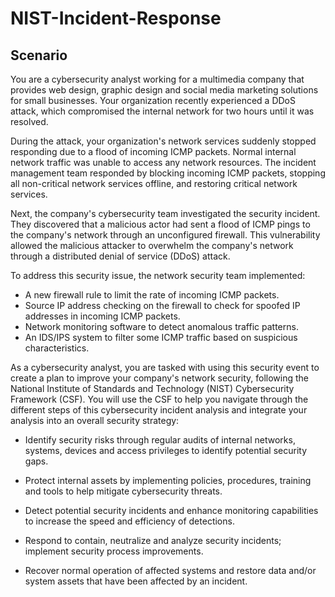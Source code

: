# NIST-Incident-Response

## Scenario

You are a cybersecurity analyst working for a multimedia company that provides web design, graphic design and social media marketing solutions for small businesses. Your organization recently experienced a DDoS attack, which compromised the internal network for two hours until it was resolved.

During the attack, your organization's network services suddenly stopped responding due to a flood of incoming ICMP packets. Normal internal network traffic was unable to access any network resources. The incident management team responded by blocking incoming ICMP packets, stopping all non-critical network services offline, and restoring critical network services. 

Next, the company's cybersecurity team investigated the security incident. They discovered that a malicious actor had sent a flood of ICMP pings to the company's network through an unconfigured firewall. This vulnerability allowed the malicious attacker to overwhelm the company's network through a distributed denial of service (DDoS) attack. 

To address this security issue, the network security team implemented: 

- A new firewall rule to limit the rate of incoming ICMP packets.
- Source IP address checking on the firewall to check for spoofed IP addresses in incoming ICMP packets.
- Network monitoring software to detect anomalous traffic patterns.
- An IDS/IPS system to filter some ICMP traffic based on suspicious characteristics.

As a cybersecurity analyst, you are tasked with using this security event to create a plan to improve your company's network security, following the National Institute of Standards and Technology (NIST) Cybersecurity Framework (CSF). You will use the CSF to help you navigate through the different steps of this cybersecurity incident analysis and integrate your analysis into an overall security strategy:

- Identify security risks through regular audits of internal networks, systems, devices and access privileges to identify potential security gaps. 

- Protect internal assets by implementing policies, procedures, training and tools to help mitigate cybersecurity threats. 

- Detect potential security incidents and enhance monitoring capabilities to increase the speed and efficiency of detections. 

- Respond to contain, neutralize and analyze security incidents; implement security process improvements. 

- Recover normal operation of affected systems and restore data and/or system assets that have been affected by an incident. 
